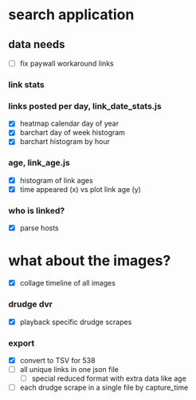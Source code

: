 # search application

## data needs

* [ ] fix paywall workaround links

### link stats

### links posted per day, link_date_stats.js
* [x] heatmap calendar day of year
* [x] barchart day of week histogram
* [x] barchart histogram by hour

### age, link_age.js
* [x] histogram of link ages
* [x] time appeared (x) vs plot link age (y)

### who is linked?
* [x] parse hosts

# what about the images?
* [x] collage timeline of all images

### drudge dvr
* [x] playback specific drudge scrapes

### export
* [x] convert to TSV for 538
* [ ] all unique links in one json file
  * [ ] special reduced format with extra data like age
* [ ] each drudge scrape in a single file by capture_time
